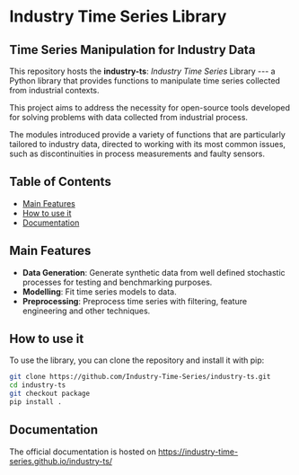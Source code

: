 # Industry Time Series Library

## Time Series Manipulation for Industry Data

This repository hosts the **industry-ts**: _Industry Time Series_ Library --- a Python library that provides functions to manipulate time series collected from industrial contexts.

This project aims to address the necessity for open-source tools developed for solving problems with data collected from industrial process. 

The modules introduced provide a variety of functions that are particularly tailored to industry data, directed to working with its most common issues, such as discontinuities in process measurements and faulty sensors.

## Table of Contents

- [Main Features](#main-features)
- [How to use it](#how-to-use-it)
- [Documentation](#documentation)

## Main Features

* **Data Generation**: Generate synthetic data from well defined stochastic processes for testing and benchmarking purposes.
* **Modelling**: Fit time series models to data.
* **Preprocessing**: Preprocess time series with filtering, feature engineering and other techniques.

## How to use it

To use the library, you can clone the repository and install it with pip:

```bash
git clone https://github.com/Industry-Time-Series/industry-ts.git
cd industry-ts
git checkout package
pip install .
```

## Documentation

The official documentation is hosted on https://industry-time-series.github.io/industry-ts/
